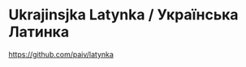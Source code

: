 ---
---

Ukrajinsjka Latynka / Українська Латинка
========================================

https://github.com/paiv/latynka
